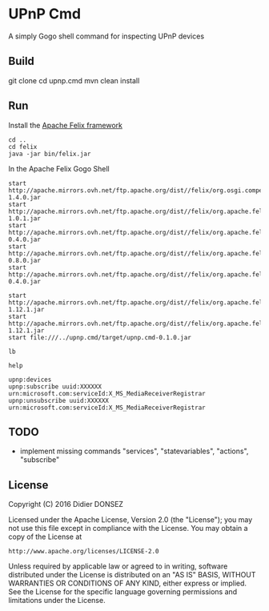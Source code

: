 # UPnP Cmd

A simply Gogo shell command for inspecting UPnP devices
 

## Build
git clone 
cd upnp.cmd
mvn clean install

## Run
Install the [Apache Felix framework](http://felix.apache.org/downloads.cgi)

```shell
cd ..
cd felix
java -jar bin/felix.jar
```

In the Apache Felix Gogo Shell
```
start http://apache.mirrors.ovh.net/ftp.apache.org/dist//felix/org.osgi.compendium-1.4.0.jar
start http://apache.mirrors.ovh.net/ftp.apache.org/dist//felix/org.apache.felix.log-1.0.1.jar
start http://apache.mirrors.ovh.net/ftp.apache.org/dist//felix/org.apache.felix.upnp.extra-0.4.0.jar
start http://apache.mirrors.ovh.net/ftp.apache.org/dist//felix/org.apache.felix.upnp.basedriver-0.8.0.jar
start http://apache.mirrors.ovh.net/ftp.apache.org/dist//felix/org.apache.felix.upnp.tester-0.4.0.jar

start http://apache.mirrors.ovh.net/ftp.apache.org/dist//felix/org.apache.felix.ipojo-1.12.1.jar
start http://apache.mirrors.ovh.net/ftp.apache.org/dist//felix/org.apache.felix.ipojo.api-1.12.1.jar
start file:///../upnp.cmd/target/upnp.cmd-0.1.0.jar

lb

help

upnp:devices
upnp:subscribe uuid:XXXXXX urn:microsoft.com:serviceId:X_MS_MediaReceiverRegistrar
upnp:unsubscribe uuid:XXXXXX urn:microsoft.com:serviceId:X_MS_MediaReceiverRegistrar
```
## TODO
* implement missing commands "services", "statevariables", "actions", "subscribe"

## License

Copyright (C) 2016 Didier DONSEZ
 
Licensed under the Apache License, Version 2.0 (the "License");
you may not use this file except in compliance with the License.
You may obtain a copy of the License at

    http://www.apache.org/licenses/LICENSE-2.0

Unless required by applicable law or agreed to in writing, software
distributed under the License is distributed on an "AS IS" BASIS,
WITHOUT WARRANTIES OR CONDITIONS OF ANY KIND, either express or implied.
See the License for the specific language governing permissions and
limitations under the License.
